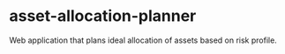 # asset-allocation-planner
Web application that plans ideal allocation of assets based on risk profile.
